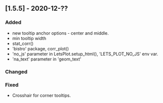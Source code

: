 ## [1.5.5] - 2020-12-??

### Added
 - new tooltip anchor options - center and middle.
 - min tooltip width
 - stat_corr()
 - 'bistro' package, corr_plot()
 - 'no_js' parameter in LetsPlot.setup_html(), 'LETS_PLOT_NO_JS' env var.
 - 'na_text' parameter in 'geom_text'

### Changed

 
### Fixed
 - Crosshair for corner tooltips. 
